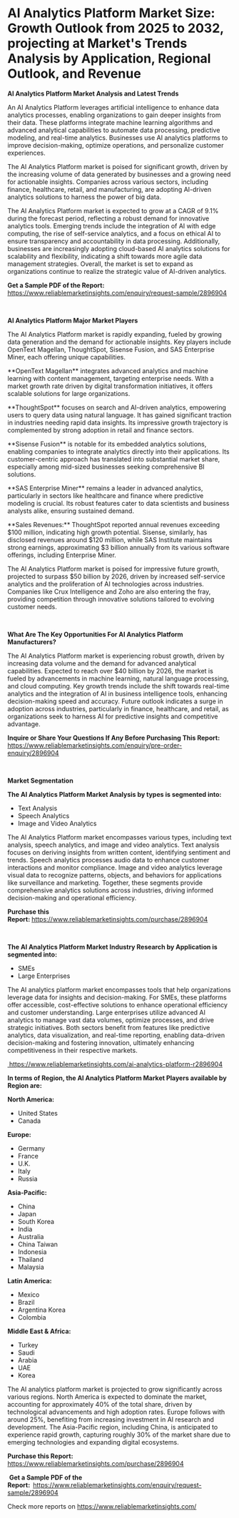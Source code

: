 <p><h1>AI Analytics Platform Market Size: Growth Outlook from 2025 to 2032, projecting at Market's Trends Analysis by Application, Regional Outlook, and Revenue</h1></p><p><strong>AI Analytics Platform Market Analysis and Latest Trends</strong></p>
<p><p>An AI Analytics Platform leverages artificial intelligence to enhance data analytics processes, enabling organizations to gain deeper insights from their data. These platforms integrate machine learning algorithms and advanced analytical capabilities to automate data processing, predictive modeling, and real-time analytics. Businesses use AI analytics platforms to improve decision-making, optimize operations, and personalize customer experiences.</p><p>The AI Analytics Platform market is poised for significant growth, driven by the increasing volume of data generated by businesses and a growing need for actionable insights. Companies across various sectors, including finance, healthcare, retail, and manufacturing, are adopting AI-driven analytics solutions to harness the power of big data.</p><p>The AI Analytics Platform market is expected to grow at a CAGR of 9.1% during the forecast period, reflecting a robust demand for innovative analytics tools. Emerging trends include the integration of AI with edge computing, the rise of self-service analytics, and a focus on ethical AI to ensure transparency and accountability in data processing. Additionally, businesses are increasingly adopting cloud-based AI analytics solutions for scalability and flexibility, indicating a shift towards more agile data management strategies. Overall, the market is set to expand as organizations continue to realize the strategic value of AI-driven analytics.</p></p>
<p><strong>Get a Sample PDF of the Report:&nbsp;</strong> <a href="https://www.reliablemarketinsights.com/enquiry/request-sample/2896904?utm_campaign=3551&utm_medium=2&utm_source=Github&utm_content=ia&utm_term=15032025&utm_id=ai-analytics-platform">https://www.reliablemarketinsights.com/enquiry/request-sample/2896904</a></p>
<p>&nbsp;</p>
<p><strong>AI Analytics Platform Major Market Players</strong></p>
<p><p>The AI Analytics Platform market is rapidly expanding, fueled by growing data generation and the demand for actionable insights. Key players include OpenText Magellan, ThoughtSpot, Sisense Fusion, and SAS Enterprise Miner, each offering unique capabilities.</p><p>**OpenText Magellan** integrates advanced analytics and machine learning with content management, targeting enterprise needs. With a market growth rate driven by digital transformation initiatives, it offers scalable solutions for large organizations. </p><p>**ThoughtSpot** focuses on search and AI-driven analytics, empowering users to query data using natural language. It has gained significant traction in industries needing rapid data insights. Its impressive growth trajectory is complemented by strong adoption in retail and finance sectors.</p><p>**Sisense Fusion** is notable for its embedded analytics solutions, enabling companies to integrate analytics directly into their applications. Its customer-centric approach has translated into substantial market share, especially among mid-sized businesses seeking comprehensive BI solutions.</p><p>**SAS Enterprise Miner** remains a leader in advanced analytics, particularly in sectors like healthcare and finance where predictive modeling is crucial. Its robust features cater to data scientists and business analysts alike, ensuring sustained demand.</p><p>**Sales Revenues:** ThoughtSpot reported annual revenues exceeding $100 million, indicating high growth potential. Sisense, similarly, has disclosed revenues around $120 million, while SAS Institute maintains strong earnings, approximating $3 billion annually from its various software offerings, including Enterprise Miner.</p><p>The AI Analytics Platform market is poised for impressive future growth, projected to surpass $50 billion by 2026, driven by increased self-service analytics and the proliferation of AI technologies across industries. Companies like Crux Intelligence and Zoho are also entering the fray, providing competition through innovative solutions tailored to evolving customer needs.</p></p>
<p>&nbsp;</p>
<p><strong>What Are The Key Opportunities For AI Analytics Platform Manufacturers?</strong></p>
<p><p>The AI Analytics Platform market is experiencing robust growth, driven by increasing data volume and the demand for advanced analytical capabilities. Expected to reach over $40 billion by 2026, the market is fueled by advancements in machine learning, natural language processing, and cloud computing. Key growth trends include the shift towards real-time analytics and the integration of AI in business intelligence tools, enhancing decision-making speed and accuracy. Future outlook indicates a surge in adoption across industries, particularly in finance, healthcare, and retail, as organizations seek to harness AI for predictive insights and competitive advantage.</p></p>
<p><strong>Inquire or Share Your Questions If Any Before Purchasing This Report:</strong> <a href="https://www.reliablemarketinsights.com/enquiry/pre-order-enquiry/2896904?utm_campaign=3551&utm_medium=2&utm_source=Github&utm_content=ia&utm_term=15032025&utm_id=ai-analytics-platform">https://www.reliablemarketinsights.com/enquiry/pre-order-enquiry/2896904</a></p>
<p>&nbsp;</p>
<p><strong>Market Segmentation</strong></p>
<p><strong>The AI Analytics Platform Market Analysis by types is segmented into:</strong></p>
<p><ul><li>Text Analysis</li><li>Speech Analytics</li><li>Image and Video Analytics</li></ul></p>
<p><p>The AI Analytics Platform market encompasses various types, including text analysis, speech analytics, and image and video analytics. Text analysis focuses on deriving insights from written content, identifying sentiment and trends. Speech analytics processes audio data to enhance customer interactions and monitor compliance. Image and video analytics leverage visual data to recognize patterns, objects, and behaviors for applications like surveillance and marketing. Together, these segments provide comprehensive analytics solutions across industries, driving informed decision-making and operational efficiency.</p></p>
<p><strong>Purchase this Report:&nbsp;</strong><a href="https://www.reliablemarketinsights.com/purchase/2896904?utm_campaign=3551&utm_medium=2&utm_source=Github&utm_content=ia&utm_term=15032025&utm_id=ai-analytics-platform">https://www.reliablemarketinsights.com/purchase/2896904</a></p>
<p>&nbsp;</p>
<p><strong>The AI Analytics Platform Market Industry Research by Application is segmented into:</strong></p>
<p><ul><li>SMEs</li><li>Large Enterprises</li></ul></p>
<p><p>The AI analytics platform market encompasses tools that help organizations leverage data for insights and decision-making. For SMEs, these platforms offer accessible, cost-effective solutions to enhance operational efficiency and customer understanding. Large enterprises utilize advanced AI analytics to manage vast data volumes, optimize processes, and drive strategic initiatives. Both sectors benefit from features like predictive analytics, data visualization, and real-time reporting, enabling data-driven decision-making and fostering innovation, ultimately enhancing competitiveness in their respective markets.</p></p>
<p><a href="https://www.reliablemarketinsights.com/ai-analytics-platform-r2896904?utm_campaign=3551&utm_medium=2&utm_source=Github&utm_content=ia&utm_term=15032025&utm_id=ai-analytics-platform">&nbsp;https://www.reliablemarketinsights.com/ai-analytics-platform-r2896904</a></p>
<p><strong>In terms of Region, the AI Analytics Platform Market Players available by Region are:</strong></p>
<p>
    <p> <strong> North America: </strong>
        <ul>
            <li>United States</li>
            <li>Canada</li>
        </ul>
        </p> 
    <p> <strong> Europe: </strong>
        <ul>
            <li>Germany</li>
            <li>France</li>
            <li>U.K.</li>
            <li>Italy</li>
            <li>Russia</li>
        </ul>
        </p> 
    <p> <strong> Asia-Pacific: </strong>
        <ul>
            <li>China</li>
            <li>Japan</li>
            <li>South Korea</li>
            <li>India</li>
            <li>Australia</li>
            <li>China Taiwan</li>
            <li>Indonesia</li>
            <li>Thailand</li>
            <li>Malaysia</li>
        </ul>
        </p> 
    <p> <strong> Latin America: </strong>
        <ul>
            <li>Mexico</li>
            <li>Brazil</li>
            <li>Argentina Korea</li>
            <li>Colombia</li>
        </ul>
        </p> 
    <p> <strong> Middle East & Africa: </strong>
        <ul>
            <li>Turkey</li>
            <li>Saudi</li>
            <li>Arabia</li>
            <li>UAE</li>
            <li>Korea</li>
        </ul>
    </p>
    </p>
<p><p>The AI analytics platform market is projected to grow significantly across various regions. North America is expected to dominate the market, accounting for approximately 40% of the total share, driven by technological advancements and high adoption rates. Europe follows with around 25%, benefiting from increasing investment in AI research and development. The Asia-Pacific region, including China, is anticipated to experience rapid growth, capturing roughly 30% of the market share due to emerging technologies and expanding digital ecosystems.</p></p>
<p><strong>Purchase this Report: </strong><a href="https://www.reliablemarketinsights.com/purchase/2896904?utm_campaign=3551&utm_medium=2&utm_source=Github&utm_content=ia&utm_term=15032025&utm_id=ai-analytics-platform">https://www.reliablemarketinsights.com/purchase/2896904</a></p>
<p>&nbsp;<strong>Get a Sample PDF of the Report:&nbsp;&nbsp;</strong><a href="https://www.reliablemarketinsights.com/enquiry/request-sample/2896904?utm_campaign=3551&utm_medium=2&utm_source=Github&utm_content=ia&utm_term=15032025&utm_id=ai-analytics-platform">https://www.reliablemarketinsights.com/enquiry/request-sample/2896904</a></p>
<p><strong></strong></p>
<p>Check more reports on <a href="https://www.reliablemarketinsights.com/?utm_campaign=3551&utm_medium=2&utm_source=Github&utm_content=ia&utm_term=15032025&utm_id=ai-analytics-platform">https://www.reliablemarketinsights.com/</a></p>